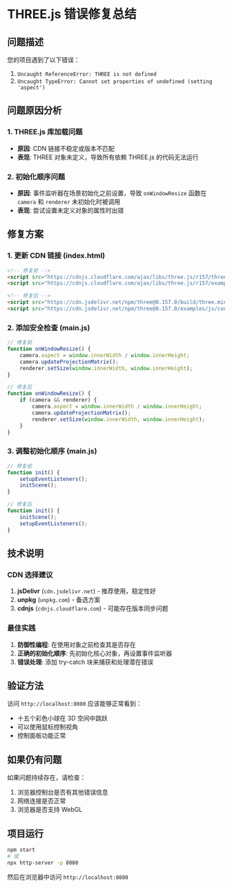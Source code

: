 # THREE.js 错误修复总结

## 问题描述
您的项目遇到了以下错误：
1. `Uncaught ReferenceError: THREE is not defined`
2. `Uncaught TypeError: Cannot set properties of undefined (setting 'aspect')`

## 问题原因分析

### 1. THREE.js 库加载问题
- **原因**: CDN 链接不稳定或版本不匹配
- **表现**: THREE 对象未定义，导致所有依赖 THREE.js 的代码无法运行

### 2. 初始化顺序问题
- **原因**: 事件监听器在场景初始化之前设置，导致 `onWindowResize` 函数在 `camera` 和 `renderer` 未初始化时被调用
- **表现**: 尝试设置未定义对象的属性时出错

## 修复方案

### 1. 更新 CDN 链接 (index.html)
```html
<!-- 修复前 -->
<script src="https://cdnjs.cloudflare.com/ajax/libs/three.js/r157/three.min.js"></script>
<script src="https://cdnjs.cloudflare.com/ajax/libs/three.js/r157/examples/js/controls/OrbitControls.js"></script>

<!-- 修复后 -->
<script src="https://cdn.jsdelivr.net/npm/three@0.157.0/build/three.min.js"></script>
<script src="https://cdn.jsdelivr.net/npm/three@0.157.0/examples/js/controls/OrbitControls.js"></script>
```

### 2. 添加安全检查 (main.js)
```javascript
// 修复前
function onWindowResize() {
    camera.aspect = window.innerWidth / window.innerHeight;
    camera.updateProjectionMatrix();
    renderer.setSize(window.innerWidth, window.innerHeight);
}

// 修复后
function onWindowResize() {
    if (camera && renderer) {
        camera.aspect = window.innerWidth / window.innerHeight;
        camera.updateProjectionMatrix();
        renderer.setSize(window.innerWidth, window.innerHeight);
    }
}
```

### 3. 调整初始化顺序 (main.js)
```javascript
// 修复前
function init() {
    setupEventListeners();
    initScene();
}

// 修复后
function init() {
    initScene();
    setupEventListeners();
}
```

## 技术说明

### CDN 选择建议
1. **jsDelivr** (`cdn.jsdelivr.net`) - 推荐使用，稳定性好
2. **unpkg** (`unpkg.com`) - 备选方案
3. **cdnjs** (`cdnjs.cloudflare.com`) - 可能存在版本同步问题

### 最佳实践
1. **防御性编程**: 在使用对象之前检查其是否存在
2. **正确的初始化顺序**: 先初始化核心对象，再设置事件监听器
3. **错误处理**: 添加 try-catch 块来捕获和处理潜在错误

## 验证方法
访问 `http://localhost:8080` 应该能够正常看到：
- 十五个彩色小球在 3D 空间中跳跃
- 可以使用鼠标控制视角
- 控制面板功能正常

## 如果仍有问题
如果问题持续存在，请检查：
1. 浏览器控制台是否有其他错误信息
2. 网络连接是否正常
3. 浏览器是否支持 WebGL

## 项目运行
```bash
npm start
# 或
npx http-server -p 8080
```

然后在浏览器中访问 `http://localhost:8080`